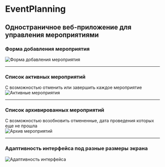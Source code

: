 # EventPlanning
## Одностраничное веб-приложение для управления мероприятиями

### Форма добавления мероприятия  
![Форма добавления мероприятия](https://github.com/user-attachments/assets/9d1dea47-a5b9-4da8-924d-02285fe497ac)

---

### Список активных мероприятий  
С возможностью отменить или завершить каждое мероприятие  
![Активные мероприятия](https://github.com/user-attachments/assets/0c270ffb-6e19-441e-90aa-290a99bcf732)

---

### Список архивированных мероприятий  
С возможностью возобновить отмененные, дата проведения которых еще не прошла  
![Архив мероприятий](https://github.com/user-attachments/assets/78705cc2-270f-4725-a616-23c137cf9586)

---

### Адаптивность интерфейса под разные размеры экрана  
![Адаптивность интерфейса](https://github.com/user-attachments/assets/a68e0670-8a6e-4da3-bb37-5634bd302fa0)
